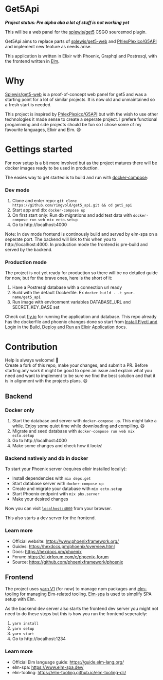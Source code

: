 # Get5Api

***Project status: Pre alpha aka a lot of stuff is not working yet***

This will be a web panel for the [splewis/get5](https://github.com/splewis/get5) CSGO sourcemod plugin.

Get5Api aims to replace parts of [splewis/get5-web] and [PhlexPlexico/G5API] 
and implement new feature as needs arise.

This application is written in Elixir with Phoenix, Graphql and Postresql, with 
the frontend written in [Elm](https://elm-lang.org/).


# Why

[Splewis/get5-web] is a proof-of-concept web panel for get5 and was a 
starting point for a lot of similar projects. It is now old and unmaintained
so a fresh start is needed.

This project is inspired by [PhlexPlexico/G5API] but with the wish to use other 
technologies it made sense to create a seperate project. I prefere functional 
progamming and side projects should be fun so I chose some of my favourite 
languages, Elixir and Elm. 😄


[PhlexPlexico/G5API]: https://github.com/PhlexPlexico/G5API
[splewis/get5-web]: https://github.com/splewis/get5-web


# Gettings started

For now setup is a bit more involved but as the project matures there will be 
docker images ready to be used in production. 

The easies way to get started is to build and run with [docker-compose]:

### Dev mode

1. Clone and enter repo: `git clone https://github.com/ringvold/get5_api.git && cd get5_api`
2. Start app and db: `docker-compose up`
3. On first start only: Run db migrations and add test data with `docker-compose run web mix ecto.setup`
3. Go to http://localhost:4000

Note: In dev mode frontend is continously build and served by elm-spa on a 
seperate port. The backend will link to this when you to 
http://localhost:4000.
In production mode the frontend is pre-build and served by the backend.

### Production mode

The project is not yet ready for production so there will be no detailed guide 
for now, but for the brave ones, here is the short of it:

1. Have a Postresql database with a connection url ready
2. Build with the default Dockerfile. Ex `docker build . -t your-name/get5_api`
3. Run image with environment variables DATABASE_URL and SECRET_KEY_BASE set

Check out [fly.io](https://fly.io) for running the application and database. This repo 
already has the dockerfile and phoenix changes done so start from 
[Install Flyctl and Login](https://fly.io/docs/getting-started/elixir/#install-flyctl-and-login) in the 
[Build, Deploy and Run an Elixir Application](https://fly.io/docs/getting-started/elixir/) docs.

[docker-compose]: https://docs.docker.com/compose/

# Contribution

Help is always welcome! 🙌  
Create a fork of this repo, make your changes, and submit a PR. 
Before starting any work it might be good to open an issue and explain what you 
need and want to implement to be sure we find the best solution and that it is 
in alignment with the projects plans. 😄

## Backend

### Docker only

1. Start the database and server with `docker-compose up`. This might take a while. 
Enjoy some quiet time while downloading and compiling. 😄
2. Migrate and seed database with `docker-compose run web mix ecto.setup`
3. Go to http://localhost:4000
4. Make some changes and check how it looks!


### Backend natively and db in docker

To start your Phoenix server (requires elixir installed locally):

  * Install dependencies with `mix deps.get`
  * Start database server with `docker-compose up`
  * Create and migrate your database with `mix ecto.setup`
  * Start Phoenix endpoint with `mix phx.server`
  * Make your desired changes

Now you can visit [`localhost:4000`](http://localhost:4000) from your browser.

This also starts a dev server for the frontend.

### Learn more

  * Official website: https://www.phoenixframework.org/
  * Guides: https://hexdocs.pm/phoenix/overview.html
  * Docs: https://hexdocs.pm/phoenix
  * Forum: https://elixirforum.com/c/phoenix-forum
  * Source: https://github.com/phoenixframework/phoenix

## Frontend

The project uses [yarn V1](https://classic.yarnpkg.com/lang/en/) (for now) to manage npm packages and 
[elm-tooling](https://elm-tooling.github.io/elm-tooling-cli/) for managing Elm-related tooling. [Elm-spa](https://www.elm-spa.dev/) is used to 
simplify SPA setup with Elm.

As the backend dev server also starts the frontend dev server you might not 
need to do these steps but this is how you run the frontend seperately:

1. `yarn install`
2. `yarn setup`
3. `yarn start`
4. Go to http://localhost:1234

### Learn more

  * Official Elm language guide: https://guide.elm-lang.org/
  * elm-spa: https://www.elm-spa.dev/
  * elm-tooling: https://elm-tooling.github.io/elm-tooling-cli/
